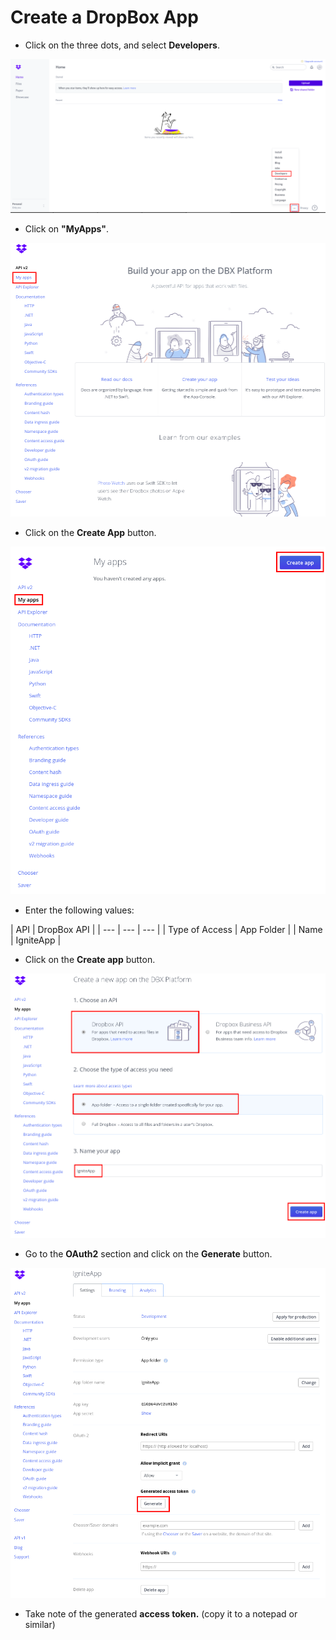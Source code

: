 # Create a DropBox App

* Click on the three dots, and select **Developers**.

![](../.gitbook/assets/image%20%2836%29.png)

* Click on **"MyApps"**.

![](../.gitbook/assets/image%20%2833%29.png)

* Click on the **Create App** button.

![](../.gitbook/assets/image%20%28116%29.png)

* Enter the following values:

| API | DropBox API |
| --- | --- | --- |
| Type of Access | App Folder |
| Name | IgniteApp |

* Click on the **Create app** button.



![](../.gitbook/assets/image%20%2848%29.png)

* Go to the **OAuth2** section and click on the **Generate** button.

![](../.gitbook/assets/image%20%2840%29.png)

* Take note of the generated **access token.** \(copy it to a notepad or similar\)

